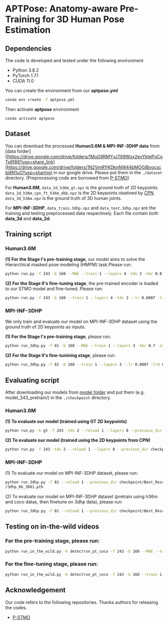 # APTPose: Anatomy-aware Pre-Training for 3D Human Pose Estimation

## Dependencies
The code is developed and tested under the following environment

- Python 3.8.2
- PyTorch 1.7.1
- CUDA 11.0

You can create the environment from our **aptpose.yml**
```bash
conda env create -f aptpose.yml
```
Then activate **aptpose** environment
```
conda activate aptpose
```

<!--
Make sure you have the following dependencies installed:

* PyTorch >= 0.4.0
* NumPy
* Matplotlib=3.1.0
* FFmpeg (if you want to export MP4 videos)
* ImageMagick (if you want to export GIFs)
* Matlab
-->


## Dataset
You can download the processed **Human3.6M & MPI-INF-3DHP data** from [data folder]([https://drive.google.com/drive/folders/1MuG9RMYvJT69Wxx2evYktePoCoTs6f88?usp=share_link](https://drive.google.com/drive/folders/1N2VmRYKDknNW44bMOGiBygcscbj8N1uO?usp=sharing) in our google drive. Please put them in the `./dataset` directory. 
(Preprocessing code are borrowed from [P-STMO](https://github.com/paTRICK-swk/P-STMO))

For **Human3.6M**, `data_2d_h36m_gt.npz` is the ground truth of 2D keypoints. `data_2d_h36m_cpn_ft_h36m_dbb.npz` is the 2D keypoints obatined by [CPN](https://github.com/GengDavid/pytorch-cpn).  `data_3d_h36m.npz` is the ground truth of 3D human joints.

For **MPI-INF-3DHP**, `data_train.3dhp.npz` and `data_test.3dhp.npz` are the training and testing preprocessed data respectively. Each file contain both **data_3d** and **data_2d**.

<!--## Model Checkpoint
You can download our models from [model folder](https://drive.google.com/drive/folders/1MuG9RMYvJT69Wxx2evYktePoCoTs6f88?usp=share_link) in our google drive. Please put them (e.g. h36m_cpn_5_4260.pth) in the `./checkpoint` directory. -->

## Training script
### Human3.6M

**(1) For the Stage I's pre-training stage**, our model aims to solve the Hierarchical masked pose modeling (HMPM) task.Please run:

```bash
python run.py -f 243 -b 160 --MAE --train 1 --layers 4 -tds 2 -tmr 0.8 -smn 2 --lr 0.0001 -lrd 0.97
```

**(2) For the Stage II's fine-tuning stage**, the pre-trained encoder is loaded to our STMO model and fine-tuned. Please run:

```bash
python run.py -f 243 -b 160 --train 1 --layers 4 -tds 2 --lr 0.0007 -lrd 0.97 --MAE_reload 1 --previous_dir your_best_model_in_stage_I.pth
```


### MPI-INF-3DHP

We only train and evaluate our model on MPI-INF-3DHP dataset using the ground truth of 2D keypoints as inputs.

**(1) For the Stage I's pre-training stage**, please run:
```bash
python run_3dhp.py -f 81 -b 160 --MAE --train 1 --layers 3 -tmr 0.7 -smn 2 --lr 0.0001 -lrd 0.97
```

**(2) For the Stage II's fine-tunining stage**, please run:
```bash
python run_3dhp.py -f 81 -b 160 --train 1 --layers 3 --lr 0.0007 -lrd 0.97 --MAE_reload 1 --previous_dir your_best_model_in_stage_I.pth
```


## Evaluating script
After downloading our models from [model folder](https://drive.google.com/drive/folders/1SWrPoHstyKwjoAl63DgdVYS8B955Qtoq?usp=sharing) and put them (e.g. model_243_pretrain/) in the `./checkpoint` directory.

### Human3.6M
**(1) To evaluate our model (trained using GT 2D keypoints)**
```bash
python run.py -k gt -f 243 -tds 2 --reload 1 --layers 8 --previous_dir checkpoint/Best_Result/h36m_gt_13_2689.pth
```

**(2) To evaluate our model (trained using the 2D keypoints from CPN)**
```bash
python run.py -f 243 -tds 2 --reload 1 --layers 8 --previous_dir checkpoint/Best_Result/h36m_cpn_5_4260.pth
```

### MPI-INF-3DHP
(1) To evaluate our model on MPI-INF-3DHP dataset, please run:
```bash
python run_3dhp.py -f 81 --reload 1 --previous_dir checkpoint/Best_Result
/3dhp_66_3081.pth
```

(2) To evaluate our model on MPI-INF-3DHP dataset (pretrain using h36m and coco datas, then finetune on 3dhp data), please run:
```bash
python run_3dhp.py -f 81 --reload 1 --previous_dir checkpoint/Best_Result/3dhp_mixcoco_114_3052.pth
```


## Testing on in-the-wild videos

### For the pre-training stage, please run:

```bash
python run_in_the_wild.py -k detectron_pt_coco -f 243 -b 160 --MAE --train 1 --layers 4 -tds 2 -tmr 0.7 -smn 2 --lr 0.0001 -lrd 0.97 -c in-the-wild/4_16_v1
```

### For the fine-tuning stage, please run:

```bash
python run_in_the_wild.py -k detectron_pt_coco -f 243 -b 160 --train 1 --layers 4 -tds 2 --lr 0.001 -lrd 0.97 --MAE_reload 1 --previous_dir checkpoint/in-the-wild/4_16_v1_243_pretrain/MAE_4_8020.pth -c in-the-wild/4_16_v1
```

## Acknowledgement
Our code refers to the following repositories. Thanks authors for releasing the codes.
* [P-STMO](https://github.com/paTRICK-swk/P-STMO)

